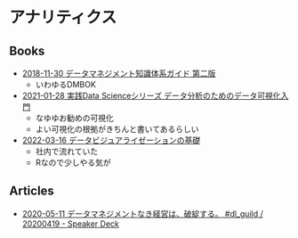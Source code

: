 # アナリティクス

## Books

- [2018-11-30 データマネジメント知識体系ガイド 第二版](https://www.amazon.co.jp/dp/4296100491)
  - いわゆるDMBOK
- [2021-01-28 実践Data Scienceシリーズ データ分析のためのデータ可視化入門](https://www.amazon.co.jp/dp/4065164044)
  - なゆゆお勧めの可視化
  - よい可視化の根拠がきちんと書いてあるらしい
- [2022-03-16 データビジュアライゼーションの基礎](https://www.amazon.co.jp/dp/4873119537)
  - 社内で流れていた
  - Rなので少しやる気が

## Articles

- [2020-05-11 データマネジメントなき経営は、破綻する。 #dl_guild / 20200419 - Speaker Deck](https://speakerdeck.com/yuzutas0/20200419)